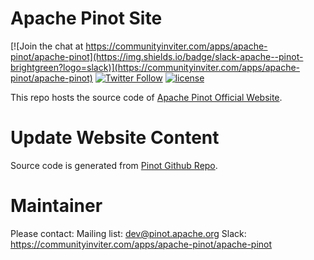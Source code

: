 Apache Pinot Site
=================

[![Join the chat at https://communityinviter.com/apps/apache-pinot/apache-pinot](https://img.shields.io/badge/slack-apache--pinot-brightgreen?logo=slack)](https://communityinviter.com/apps/apache-pinot/apache-pinot) 
[![Twitter Follow](https://img.shields.io/twitter/follow/apachepinot.svg?label=Follow&style=social)](https://twitter.com/intent/follow?screen_name=apachepinot) 
[![license](https://img.shields.io/github/license/apache/pinot.svg)](LICENSE)

This repo hosts the source code of [Apache Pinot Official Website](https://pinot.apache.org/).

Update Website Content
======================

Source code is generated from [Pinot Github Repo](https://github.com/apache/incubator-pinot/tree/master/website).

Maintainer
==========

Please contact:
Mailing list: dev@pinot.apache.org
Slack: https://communityinviter.com/apps/apache-pinot/apache-pinot

